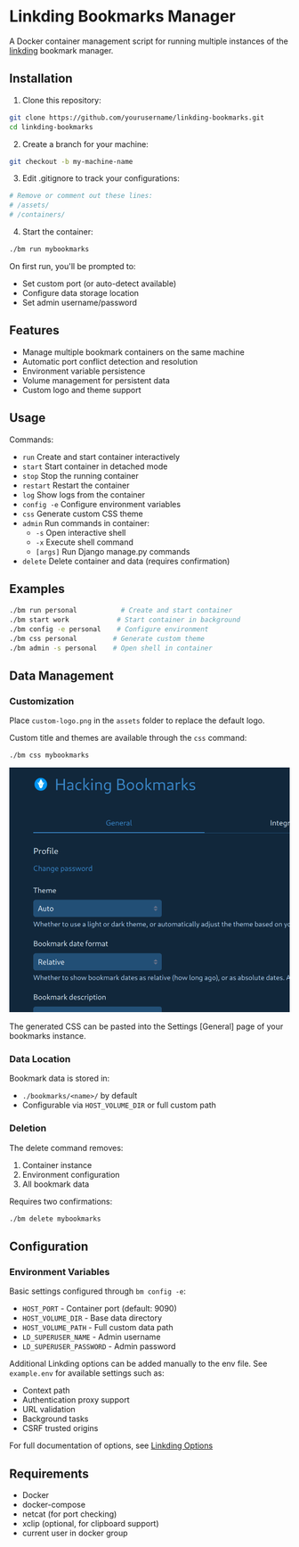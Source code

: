 # Linkding Bookmarks Manager

A Docker container management script for running multiple instances of the [linkding](https://github.com/sissbruecker/linkding) bookmark manager.

## Installation

1. Clone this repository:
```bash
git clone https://github.com/yourusername/linkding-bookmarks.git
cd linkding-bookmarks
```

2. Create a branch for your machine:
```bash
git checkout -b my-machine-name
```

3. Edit .gitignore to track your configurations:
```bash
# Remove or comment out these lines:
# /assets/
# /containers/
```

4. Start the container:
```bash
./bm run mybookmarks
```

On first run, you'll be prompted to:
- Set custom port (or auto-detect available)
- Configure data storage location
- Set admin username/password

## Features

- Manage multiple bookmark containers on the same machine
- Automatic port conflict detection and resolution
- Environment variable persistence
- Volume management for persistent data
- Custom logo and theme support

## Usage

Commands:
- `run`       Create and start container interactively
- `start`     Start container in detached mode
- `stop`      Stop the running container
- `restart`   Restart the container
- `log`       Show logs from the container
- `config -e` Configure environment variables
- `css`       Generate custom CSS theme
- `admin`     Run commands in container:
  - `-s`      Open interactive shell
  - `-x`      Execute shell command
  - `[args]`  Run Django manage.py commands
- `delete`    Delete container and data (requires confirmation)

## Examples

```bash
./bm run personal           # Create and start container
./bm start work            # Start container in background
./bm config -e personal    # Configure environment
./bm css personal         # Generate custom theme
./bm admin -s personal    # Open shell in container
```

## Data Management

### Customization
Place `custom-logo.png` in the `assets` folder to replace the default logo.

Custom title and themes are available through the `css` command:
```bash
./bm css mybookmarks
```

<img src="custom-title-theme.png" width="600" alt="Custom Title and Theme">

The generated CSS can be pasted into the Settings [General] page of your bookmarks instance.

### Data Location
Bookmark data is stored in:
- `./bookmarks/<name>/` by default
- Configurable via `HOST_VOLUME_DIR` or full custom path

### Deletion
The delete command removes:
1. Container instance
2. Environment configuration
3. All bookmark data

Requires two confirmations:
```bash
./bm delete mybookmarks
```

## Configuration

### Environment Variables
Basic settings configured through `bm config -e`:
- `HOST_PORT` - Container port (default: 9090)
- `HOST_VOLUME_DIR` - Base data directory
- `HOST_VOLUME_PATH` - Full custom data path
- `LD_SUPERUSER_NAME` - Admin username
- `LD_SUPERUSER_PASSWORD` - Admin password

Additional Linkding options can be added manually to the env file. See `example.env` for available settings such as:
- Context path
- Authentication proxy support
- URL validation
- Background tasks
- CSRF trusted origins

For full documentation of options, see [Linkding Options](https://linkding.link/options/)

## Requirements

- Docker
- docker-compose
- netcat (for port checking)
- xclip (optional, for clipboard support)
- current user in docker group